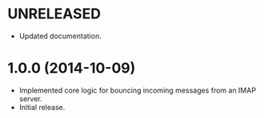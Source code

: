 # UNRELEASED

  * Updated documentation.

# 1.0.0 (2014-10-09)

  * Implemented core logic for bouncing incoming messages from an IMAP server.
  * Initial release.

